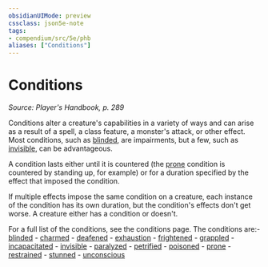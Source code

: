 ```yaml
---
obsidianUIMode: preview
cssclass: json5e-note
tags:
- compendium/src/5e/phb
aliases: ["Conditions"]
---
```

# Conditions
*Source: Player's Handbook, p. 289* 

Conditions alter a creature's capabilities in a variety of ways and can arise as a result of a spell, a class feature, a monster's attack, or other effect. Most conditions, such as [blinded](/compendium/rules/conditions.md#blinded), are impairments, but a few, such as [invisible](/compendium/rules/conditions.md#invisible), can be advantageous.

A condition lasts either until it is countered (the [prone](/compendium/rules/conditions.md#prone) condition is countered by standing up, for example) or for a duration specified by the effect that imposed the condition.

If multiple effects impose the same condition on a creature, each instance of the condition has its own duration, but the condition's effects don't get worse. A creature either has a condition or doesn't.

For a full list of the conditions, see the conditions page. The conditions are:- [blinded](/compendium/rules/conditions.md#blinded)  - [charmed](/compendium/rules/conditions.md#charmed)  - [deafened](/compendium/rules/conditions.md#deafened)  - [exhaustion](/compendium/rules/conditions.md#exhaustion)  - [frightened](/compendium/rules/conditions.md#frightened)  - [grappled](/compendium/rules/conditions.md#grappled)  - [incapacitated](/compendium/rules/conditions.md#incapacitated)  - [invisible](/compendium/rules/conditions.md#invisible)  - [paralyzed](/compendium/rules/conditions.md#paralyzed)  - [petrified](/compendium/rules/conditions.md#petrified)  - [poisoned](/compendium/rules/conditions.md#poisoned)  - [prone](/compendium/rules/conditions.md#prone)  - [restrained](/compendium/rules/conditions.md#restrained)  - [stunned](/compendium/rules/conditions.md#stunned)  - [unconscious](/compendium/rules/conditions.md#unconscious)